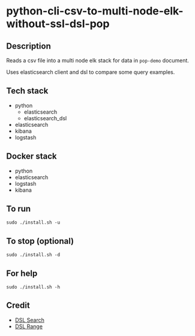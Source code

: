 # python-cli-csv-to-multi-node-elk-without-ssl-dsl-pop

## Description
Reads a csv file into a multi node elk stack for data in `pop-demo` document.

Uses elasticsearch client and dsl to compare some query examples.

## Tech stack
- python
    - elasticsearch
    - elasticsearch_dsl
- elasticsearch
- kibana
- logstash

## Docker stack
- python
- elasticsearch
- logstash
- kibana

## To run
`sudo ./install.sh -u`

## To stop (optional)
`sudo ./install.sh -d`

## For help
`sudo ./install.sh -h`

## Credit
- [DSL Search](https://medium.com/@kartik.puri95/a-ninja-way-to-use-elasticsearch-with-python-40a1e841e859)
- [DSL Range](https://stackoverflow.com/questions/43368586/range-query-in-elasticsearch-dsl-by-integer-field)